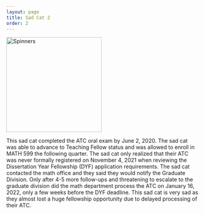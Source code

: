 ```yaml
---
layout: page
title: Sad Cat 2
order: 2
---
```

<image src="/assets/sad-cat-2.gif" alt="Spinners" width="250" /> 

This sad cat completed the ATC oral exam by June 2, 2020.  The sad cat was able to advance to Teaching Fellow status and was allowed to enroll in MATH 599 the following quarter.  The sad cat only realized that their ATC was never formally registered on November 4, 2021 when reviewing the Dissertation Year Fellowship (DYF) application requirements.  The sad cat contacted the math office and they said they would notify the Graduate Division.  Only after 4-5 more follow-ups and threatening to escalate to the graduate division did the math department process the ATC on January 16, 2022, only a few weeks before the DYF deadline.  This sad cat is very sad as they almost lost a huge fellowship opportunity due to delayed processing of their ATC.